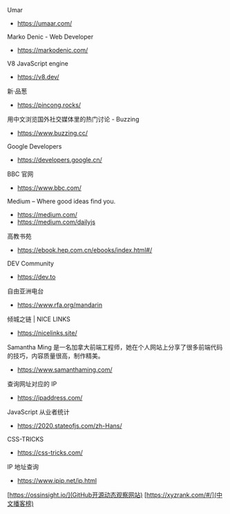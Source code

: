 Umar

- https://umaar.com/

Marko Denic - Web Developer

- https://markodenic.com/

V8 JavaScript engine

- https://v8.dev/

新·品葱

- https://pincong.rocks/

用中文浏览国外社交媒体里的热门讨论 - Buzzing

- https://www.buzzing.cc/

Google Developers

- https://developers.google.cn/

BBC 官网

- https://www.bbc.com/

Medium – Where good ideas find you.

- https://medium.com/
- https://medium.com/dailyjs

高教书苑

- https://ebook.hep.com.cn/ebooks/index.html#/

DEV Community

- https://dev.to

自由亚洲电台

- https://www.rfa.org/mandarin

倾城之链 | NICE LINKS

- https://nicelinks.site/

Samantha Ming 是一名加拿大前端工程师，她在个人网站上分享了很多前端代码的技巧，内容质量很高，制作精美。

- https://www.samanthaming.com/

查询网址对应的 IP

- https://ipaddress.com/

JavaScript 从业者统计

- https://2020.stateofjs.com/zh-Hans/

CSS-TRICKS

- https://css-tricks.com/

IP 地址查询

- https://www.ipip.net/ip.html

[https://ossinsight.io/](GitHub开源动态观察网站)
[https://xyzrank.com/#/](中文播客榜)

